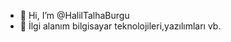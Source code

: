 - 👋 Hi, I’m @HalilTalhaBurgu
- 👀 İlgi alanım bilgisayar teknolojileri,yazılımları vb.

<!---
HalilTalhaBurgu/HalilTalhaBurgu is a ✨ special ✨ repository because its `README.md` (this file) appears on your GitHub profile.
You can click the Preview link to take a look at your changes.
--->

